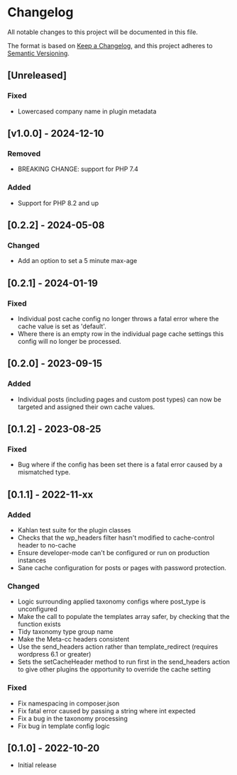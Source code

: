 # Changelog
All notable changes to this project will be documented in this file.

The format is based on [Keep a Changelog](https://keepachangelog.com/en/1.0.0/),
and this project adheres to [Semantic Versioning](https://semver.org/spec/v2.0.0.html).

## [Unreleased]

### Fixed
- Lowercased company name in plugin metadata

## [v1.0.0] - 2024-12-10

### Removed
- BREAKING CHANGE: support for PHP 7.4

### Added
- Support for PHP 8.2 and up

## [0.2.2] - 2024-05-08
### Changed
- Add an option to set a 5 minute max-age

## [0.2.1] - 2024-01-19
### Fixed
- Individual post cache config no longer throws a fatal error where the cache value is set as 'default'.
- Where there is an empty row in the individual page cache settings this config will no longer be processed.

## [0.2.0] - 2023-09-15
### Added
- Individual posts (including pages and custom post types) can now be targeted and assigned their own cache values.

## [0.1.2] - 2023-08-25
### Fixed
- Bug where if the config has been set there is a fatal error caused by a mismatched type.

## [0.1.1] - 2022-11-xx
### Added
- Kahlan test suite for the plugin classes
- Checks that the wp_headers filter hasn't modified to cache-control header to no-cache
- Ensure developer-mode can't be configured or run on production instances
- Sane cache configuration for posts or pages with password protection.

### Changed
- Logic surrounding applied taxonomy configs where post_type is unconfigured
- Make the call to populate the templates array safer, by checking that the function exists
- Tidy taxonomy type group name
- Make the Meta-cc headers consistent
- Use the send_headers action rather than template_redirect (requires wordpress 6.1 or greater)
- Sets the setCacheHeader method to run first in the send_headers action to give other plugins the opportunity to override the cache setting

### Fixed
- Fix namespacing in composer.json
- Fix fatal error caused by passing a string where int expected
- Fix a bug in the taxonomy processing
- Fix bug in template config logic

## [0.1.0] - 2022-10-20
- Initial release
